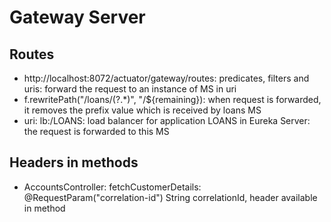 # Gateway Server

## Routes
- http://localhost:8072/actuator/gateway/routes: predicates, filters and uris: forward the request to an instance of MS in uri
- f.rewritePath("/loans/(?<remaining>.*)", "/${remaining}): when request is forwarded, it removes the prefix value which is received by loans MS
- uri: lb:/LOANS: load balancer for application LOANS in Eureka Server: the request is forwarded to this MS

## Headers in methods
- AccountsController: fetchCustomerDetails: @RequestParam("correlation-id") String correlationId, header available in method